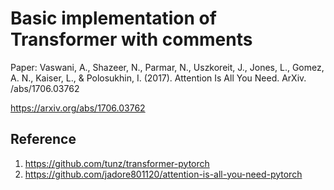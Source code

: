 # Basic implementation of Transformer with comments

Paper: Vaswani, A., Shazeer, N., Parmar, N., Uszkoreit, J., Jones, L., Gomez, A. N., Kaiser, L., & Polosukhin, I. (2017). Attention Is All You Need. ArXiv. /abs/1706.03762

https://arxiv.org/abs/1706.03762

## Reference

1. https://github.com/tunz/transformer-pytorch
2. https://github.com/jadore801120/attention-is-all-you-need-pytorch
